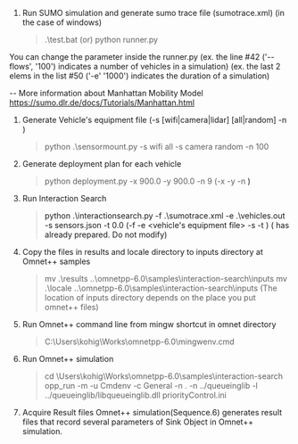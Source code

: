 1. Run SUMO simulation and generate sumo trace file (sumotrace.xml)
  (in the case of windows)
    > .\test.bat (or) python runner.py

  You can change the parameter inside the runner.py
   (ex. the line #42 ('--flows', '100') indicates a number of vehicles in a simulation)
   (ex. the last 2 elems in the list #50 ('-e' '1000') indicates the duration of a simulation)

 -- More information about Manhattan Mobility Model
    https://sumo.dlr.de/docs/Tutorials/Manhattan.html

1. Generate Vehicle's equipment file
  (-s [wifi|camera|lidar] [all|random] -n <number of vehicles>)
    > python .\sensormount.py -s wifi all -s camera random -n 100 

1. Generate deployment plan for each vehicle
    > python deployment.py -x 900.0 -y 900.0 -n 9
  (-x <vertial size of a map> -y <horizontal size of a map> -n <a number of mahines to deploy VMs>)

1. Run Interaction Search
    > python .\interactionsearch.py -f .\sumotrace.xml -e .\vehicles.out -s sensors.json -t 0.0
  (-f <sumo trace file> -e <vehicle's equipment file> -s <sensor spec file> -t <a target vehicle ID>)
  (<sensor spec file> has already prepared. Do not modify)

1. Copy the files in results and locale directory to inputs directory at Omnet++ samples
    > mv .\results ..\omnetpp-6.0\samples\interaction-search\inputs
    > mv .\locale ..\omnetpp-6.0\samples\interaction-search\inputs
    (The location of inputs directory depends on the place you put omnet++ files)

2. Run Omnet++ command line from mingw shortcut in omnet directory
    > C:\Users\kohig\Works\omnetpp-6.0\mingwenv.cmd

3. Run Omnet++ simulation
    > cd \Users\kohig\Works\omnetpp-6.0\samples\interaction-search
    > opp_run -m -u Cmdenv -c General -n . -n ../queueinglib -l ../queueinglib/libqueueinglib.dll priorityControl.ini

4. Acquire Result files
    Omnet++ simulation(Sequence.6) generates result files that record several parameters of Sink Object in Omnet++ simulation.
    